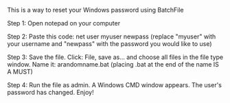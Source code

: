 This is a way to reset your Windows password using BatchFile

Step 1:
Open notepad on your computer

Step 2:
Paste this code: net user myuser newpass
(replace "myuser" with your username and "newpass" with the password you would like to use)

Step 3:
Save the file. Click: File, save as... and choose all files in the file type window. Name it: arandomname.bat
(placing .bat at the end of the name IS A MUST)

Step 4:
Run the file as admin. A Windows CMD window appears. The user's password has changed. Enjoy!

